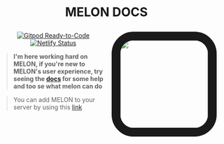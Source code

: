 <h1 align="center">
    <p align="center">MELON DOCS</p>
    <img align="right" src="https://cdn.discordapp.com/avatars/808706062013825036/1cac2efc38adc97309f21ca229ce4864.png?size=1024" style="border:20px solid;border-radius:50px;" height="200" width="200">
</h1>
 
<p align="center">
    <a href="https://gitpod.io/#https://github.com/japandotorg/melon-docs"><img src="https://img.shields.io/badge/Gitpod-Ready--to--Code-blue?logo=gitpod" alt="Gitpod Ready-to-Code"/></a>
    <a href="https://app.netlify.com/sites/docusaurus-2/deploys"><img src="https://api.netlify.com/api/v1/badges/9e1ff559-4405-4ebe-8718-5e21c0774bc8/deploy-status" alt="Netlify Status"></a>
</p>

> **I'm here working hard on MELON, if you're new to MELON's user experience, try seeing the [docs](https://melondocs.netlify.app) for some help and too se what melon can do**

> You can add MELON to your server by using this [link]()